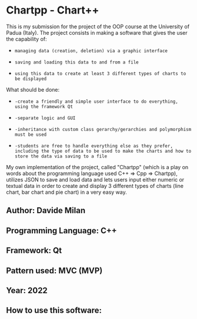 # Chartpp - Chart++


This is my submission for the project of the OOP course at the University of Padua (Italy).
The project consists in making a software that gives the user the capability of:
*     managing data (creation, deletion) via a graphic interface
*     saving and loading this data to and from a file
*     using this data to create at least 3 different types of charts to be displayed

What should be done:
*     -create a friendly and simple user interface to do everything, using the framework Qt
*     -separate logic and GUI
*     -inheritance with custom class gerarchy/gerarchies and polymorphism must be used
*     -students are free to handle everything else as they prefer, including the type of data to be used to make the charts and how to store the data via saving to a file

My own implementation of the project, called "Chartpp" (which is a play on words about the programming language used C++ => Cpp => Chartpp), utilizes JSON to save and load data
and lets users input either numeric or textual data in order to create and display 3 different types of charts (line chart, bar chart and pie chart) in a very easy way.



Author:  Davide Milan
---------------------------------------------------------------- 
Programming Language: C++
---------------------------------------------------------------- 
Framework: Qt  
---------------------------------------------------------------- 
Pattern used: MVC (MVP)
----------------------------------------------------------------   
Year: 2022
----------------------------------------------------------------  

## How to use this software:
